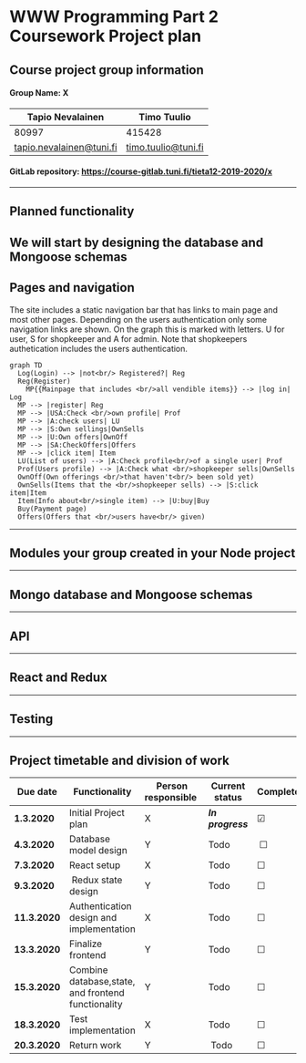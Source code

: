 
# WWW Programming Part 2 Coursework Project plan
## Course project group information
#### Group Name: X
Tapio Nevalainen | Timo Tuulio
------------ | -------------
80997 | 415428
<tapio.nevalainen@tuni.fi> | <timo.tuulio@tuni.fi>

#### GitLab repository: <https://course-gitlab.tuni.fi/tieta12-2019-2020/x>

---

## Planned functionality    

We will start by designing the database and Mongoose schemas  
---
## Pages and navigation
The site includes a static navigation bar that has links to main page and most other pages. Depending on the users authentication only some navigation links are shown. On the graph this is marked with letters. U for user, S for shopkeeper and A for admin. Note that shopkeepers authetication includes the users authentication.
``` mermaid
graph TD
  Log(Login) --> |not<br/> Registered?| Reg
  Reg(Register)
	MP{{Mainpage that includes <br/>all vendible items}} --> |log in| Log
  MP --> |register| Reg
  MP --> |USA:Check <br/>own profile| Prof
  MP --> |A:check users| LU
  MP --> |S:Own sellings|OwnSells
  MP --> |U:Own offers|OwnOff
  MP --> |SA:CheckOffers|Offers
  MP --> |click item| Item
  LU(List of users) --> |A:Check profile<br/>of a single user| Prof
  Prof(Users profile) --> |A:Check what <br/>shopkeeper sells|OwnSells
  OwnOff(Own offerings <br/>that haven't<br/> been sold yet)
  OwnSells(Items that the <br/>shopkeeper sells) --> |S:click item|Item
  Item(Info about<br/>single item) --> |U:buy|Buy
  Buy(Payment page)
  Offers(Offers that <br/>users have<br/> given)
```

---
## Modules your group created in your Node project    

---
## Mongo database and Mongoose schemas    

---
## API

---
## React and Redux

---
## Testing    

---
## Project timetable and division of work    

Due date | Functionality | Person responsible | Current status | Completed
------------ | ------------- | ------------- | -------------| -------------
**1.3.2020** | Initial Project plan | X | ***In progress*** | &#9745;
**4.3.2020** | Database model design | Y | Todo | &#9744;
**7.3.2020** | React setup | X | Todo | &#9744;
**9.3.2020** | Redux state design | Y | Todo |&#9744;
**11.3.2020** | Authentication design and implementation | X | Todo |&#9744;
**13.3.2020** | Finalize frontend | Y | Todo | &#9744;
**15.3.2020** | Combine database,state, and frontend functionality | Y | Todo | &#9744;
**18.3.2020** | Test implementation | X | Todo | &#9744;
**20.3.2020** | Return work | Y | Todo | &#9744;
